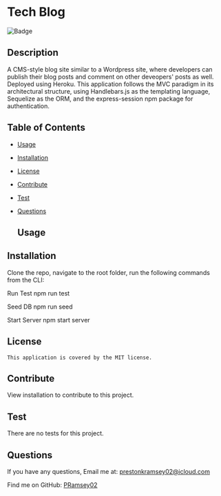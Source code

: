 #  Tech Blog
  ![Badge](https://img.shields.io/badge/License-MIT-blue.svg)
  ## Description
  A CMS-style blog site similar to a Wordpress site, where developers can publish their blog posts and comment on other deveopers' posts as well. Deployed using Heroku. This application follows the MVC paradigm in its architectural structure, using Handlebars.js as the templating language, Sequelize as the ORM, and the express-session npm package for authentication.

## Table of Contents
- [Usage](#usage)
- [Installation](#installation)
- [License](#license)
- [Contribute](#contribute)
- [Test](#test)
- [Questions](#questions)

  ## Usage
  
 
## Installation
  Clone the repo, navigate to the root folder, run the following commands from the CLI:
  
Run Test
npm run test

Seed DB
npm run seed

Start Server
npm start server

## License
    This application is covered by the MIT license.

## Contribute
  View installation to contribute to this project.

## Test
  There are no tests for this project.

## Questions
If you have any questions, Email me at: prestonkramsey02@icloud.com 
  
  Find me on GitHub: [PRamsey02](https://github.com/PRamsey02)